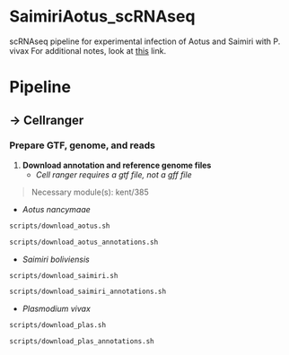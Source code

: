 # SaimiriAotus_scRNAseq
scRNAseq pipeline for experimental infection of Aotus and Saimiri with P. vivax
For additional notes, look at [this](https://bioinformaticsworkbook.org/dataAnalysis/RNA-Seq/Single_Cell_RNAseq/Chromium_Cell_Ranger.html#gsc.tab=0) link.


# Pipeline

## -> Cellranger
###  Prepare GTF, genome, and reads

1. **Download annotation and reference genome files** 
      + *Cell ranger requires a gtf file, not a gff file* 
> Necessary module(s): kent/385

  * _Aotus nancymaae_

```bash
scripts/download_aotus.sh
```
```bash
scripts/download_aotus_annotations.sh
```

  * _Saimiri boliviensis_
  
```bash
scripts/download_saimiri.sh
```
```bash
scripts/download_saimiri_annotations.sh
```

  * _Plasmodium vivax_
  
```bash
scripts/download_plas.sh
```
```bash
scripts/download_plas_annotations.sh


